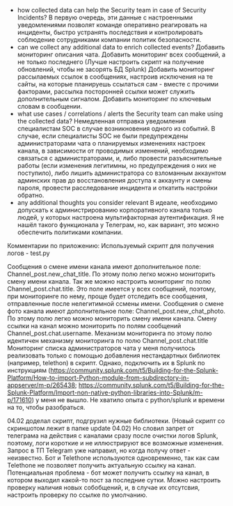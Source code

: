 - how collected data can help the Security team in case of Security Incidents?
В первую очередь, эти данные с настроенными уведомлениями позволят команде оперативно реагировать на инциденты, быстро устранять последствия и контролировать соблюдение сотрудниками компании политик безопасности.
- can we collect any additional data to enrich collected events?
Добавить мониторинг описания чата.
Добавить мониторинг всех сообщений, а не только последнего (Лучше настроить скрипт на получение обновлений, чтобы не засорять БД Splunk)
Добавить мониторинг рассылаемых ссылок в сообщениях, настроив исключения на те сайты, на которые планируешь ссылаться сам - вместе с прочими факторами, рассылка посторонней ссылки может служить дополнительным сигналом.
Добавить мониторинг по ключевым словам в сообщении.
- what use cases / correlations / alerts the Security team can make using the collected data?
Немедленная отправка уведомления специалистам SOC в случае возникновения одного из событий. В случае, если специалисты SOC не были предупреждены администраторами чата о планируемых изменениях настроек канала, в зависимости от проводимых изменений, необходимо связаться с администраторами, и, либо провести разъяснительные работы (если изменения легитимны, но предупреждения о них не поступило), либо лишить администратора со взломанным аккаунтом админских прав до восстановления доступа к аккаунту и смены пароля, провести расследование инцидента и откатить настройки обратно.
- any additional thoughts you consider relevant
В идеале, необходимо допускать к администрированию корпоративного канала только людей, у которых настроена мультифакторная аутентификация. Я не нашёл такого функционала у Телеграм, но, как вариант, это можно обеспечить политиками компании.


Комментарии по приложению:
Используемый скрипт для получения логов - test.py

Сообщения о смене имени канала имеют дополнительное поле: Channel_post.new_chat_title. По этому полю легко можно мониторить смену имени канала. Так же можно настроить мониторинг по полю Channel_post.chat.title. Это поле имеется у всех сообщений, поэтому, при мониторинге по нему, проще будет отследить все сообщения, отправленные после нелегитимной ссмены имени.
Сообщения о смене фото канала имеют дополнительное поле: Channel_post.new_chat_photo. По этому полю легко можно мониторить смену имени канала.
Смену ссылки на канал можно мониторить по полям сообщений Channel_post.chat.username. Механизм мониторинга по этому полю идентичен механизму мониторинга по полю Channel_post.chat.title
Мониторинг списка администраторов чата у меня получилось реализовать только с помощью добавления нестандартных библиотек (например, telethon) в скрипт. Однако, подключить их в Splunk по инструкциям (https://community.splunk.com/t5/Building-for-the-Splunk-Platform/How-to-import-Python-module-from-subdirectory-in-appserver/m-p/265438; https://community.splunk.com/t5/Building-for-the-Splunk-Platform/Import-non-native-python-libraries-into-Splunk/m-p/171610) у меня не вышло. Не хватило опыта с python/splunk и времени на то, чтобы разобраться.


04.02 доделал скрипт, подгрузил нужные библиотеки. (Новый скрипт со скриншотом лежит в папке update 04.02) Но словил запрет от телеграма на действия с каналами сразу после очистки логов Splunk, поэтому, логи короткие и не иллюстрируют все возможные изменения. Запрос в ТП Telegram уже направил, но когда получу ответ - неизвестно. 
Бот и Telethone используются одновременно, так как сам Telethone не позволяет получить актуальную ссылку на канал. Потенциальная проблема - бот может получить ссылку на канал, в котором выходил какой-то пост за последние сутки. Можно настроить проверку наличия новых собобщений, и, в случае их отсутсвия, настроить проверку по ссылке по умолчанию.
